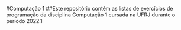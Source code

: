 #Computação 1
##Este repositório contém as listas de exercícios de programação da disciplina Computação 1 cursada na UFRJ durante o período 2022.1
